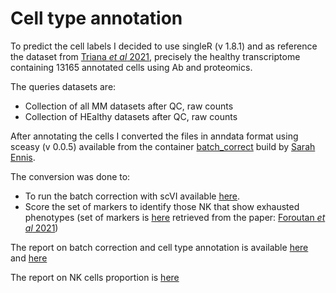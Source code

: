 # Cell type annotation

To predict the cell labels I decided to use singleR (v 1.8.1) and as reference the dataset from [Triana *et al* 2021](https://www.nature.com/articles/s41590-021-01059-0), precisely the healthy transcriptome containing  13165 annotated cells using Ab and proteomics.

The queries datasets are:
- Collection of all MM datasets after QC, raw counts
- Collection of HEalthy datasets after QC, raw counts

After annotating the cells I converted the files in anndata format using sceasy (v 0.0.5) available from the container [batch_correct](https://singularityhub.github.io/singularityhub-archive/containers/Sarah145-batch_correct-latest/) build by [Sarah Ennis](https://github.com/Sarah145).

The conversion was done to:
- To run the batch correction with scVI available [here](../Merge_batch-correct/).
- Score the set of markers to identify those NK that show exhausted phenotypes (set of markers is [here](../../ScoreMarkers/data/nk_exhaustion.csv) retrieved from the paper: [Foroutan *et al* 2021](
https://doi.org/10.1158/2326-6066.CIR-21-0137))

The report on batch correction and cell type annotation is available [here](../Reports/Batch_annotation.ipynb) and [here](../Reports/cell-proportions.ipynb)

The report on NK cells proportion is [here](../Reports/nk_cells.ipynb)



